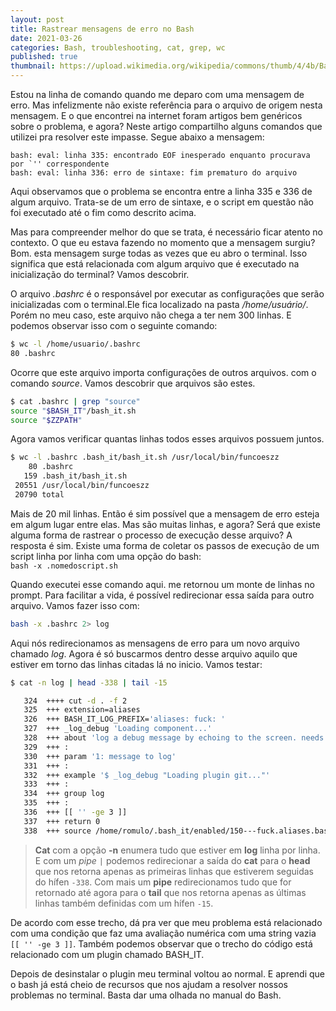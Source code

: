 ```yaml
---
layout: post
title: Rastrear mensagens de erro no Bash
date: 2021-03-26
categories: Bash, troubleshooting, cat, grep, wc
published: true
thumbnail: https://upload.wikimedia.org/wikipedia/commons/thumb/4/4b/Bash_Logo_Colored.svg/512px-Bash_Logo_Colored.svg.png
---
```


Estou na linha de comando quando me deparo com uma mensagem de erro. Mas infelizmente não existe referência para o arquivo de origem nesta mensagem. E o que encontrei na internet foram artigos bem genéricos sobre o problema, e agora? Neste artigo compartilho alguns comandos que utilizei pra resolver este impasse. Segue abaixo a mensagem:

``` 
bash: eval: linha 335: encontrado EOF inesperado enquanto procurava por `'' correspondente
bash: eval: linha 336: erro de sintaxe: fim prematuro do arquivo
```

Aqui observamos que o problema se encontra entre a linha 335 e 336 de algum arquivo. Trata-se de um erro de sintaxe, e o script em questão não foi executado até o fim como descrito acima.

Mas para compreender melhor do que se trata, é necessário ficar atento no contexto. O que eu estava fazendo no momento que a mensagem surgiu? Bom. esta mensagem surge todas as vezes que eu abro o terminal. Isso significa que está relacionada com algum arquivo que é executado na inicialização do terminal? Vamos descobrir.

O arquivo _.bashrc_ é o responsável por executar as configurações que serão inicializadas com o terminal.Ele fica localizado na pasta _/home/usuário/_. Porém no meu caso, este arquivo não chega a ter nem 300 linhas. E podemos observar isso com o seguinte comando:

```bash
$ wc -l /home/usuario/.bashrc
80 .bashrc
```

Ocorre que este arquivo importa configurações de outros arquivos. com o comando _source_. Vamos descobrir que arquivos são estes.

```bash
$ cat .bashrc | grep "source"
source "$BASH_IT"/bash_it.sh
source "$ZZPATH"
```

Agora vamos verificar quantas linhas todos esses arquivos possuem juntos.

```bash
$ wc -l .bashrc .bash_it/bash_it.sh /usr/local/bin/funcoeszz
    80 .bashrc
   159 .bash_it/bash_it.sh
 20551 /usr/local/bin/funcoeszz
 20790 total
```

Mais de 20 mil linhas. Então é sim possível que a mensagem de erro esteja em algum lugar entre elas. Mas são muitas linhas, e agora? Será que existe alguma forma de rastrear o processo de execução desse arquivo? A resposta é sim. Existe uma forma de coletar os passos de execução de um script linha por linha com uma opção do bash:  
```bash -x .nomedoscript.sh```

Quando executei esse comando aqui. me retornou um monte de linhas no prompt. Para facilitar a vida, é possível redirecionar essa saída para outro arquivo. Vamos fazer isso com:

```bash
bash -x .bashrc 2> log
```

Aqui nós redirecionamos as mensagens de erro para um novo arquivo chamado _log_. Agora é só buscarmos dentro desse arquivo aquilo que estiver em torno das linhas citadas lá no inicio. Vamos testar:

```bash
$ cat -n log | head -338 | tail -15 

   324	++++ cut -d . -f 2
   325	+++ extension=aliases
   326	+++ BASH_IT_LOG_PREFIX='aliases: fuck: '
   327	+++ _log_debug 'Loading component...'
   328	+++ about 'log a debug message by echoing to the screen. needs BASH_IT_LOG_LEVEL >= BASH_IT_LOG_LEVEL_ALL'
   329	+++ :
   330	+++ param '1: message to log'
   331	+++ :
   332	+++ example '$ _log_debug "Loading plugin git..."'
   333	+++ :
   334	+++ group log
   335	+++ :
   336	+++ [[ '' -ge 3 ]]
   337	+++ return 0
   338	+++ source /home/romulo/.bash_it/enabled/150---fuck.aliases.bash

```
> **Cat** com a opção **-n** enumera tudo que estiver em **log** linha por linha. E com um _pipe_ ``` | ``` podemos redirecionar a saída do **cat** para o **head** que nos retorna apenas as primeiras linhas que estiverem seguidas do hífen ```-338```. Com mais um **pipe** redirecionamos tudo que for retornado até agora para o **tail** que nos retorna apenas as últimas linhas também definidas com um hífen ```-15```.

De acordo com esse trecho, dá pra ver que meu problema está relacionado com uma condição que faz uma avaliação numérica com uma string vazia ```[[ '' -ge 3 ]]```. Também podemos observar que o trecho do código está relacionado com um plugin chamado BASH_IT. 

Depois de desinstalar o plugin meu terminal voltou ao normal. E aprendi que o bash já está cheio de recursos que nos ajudam a resolver nossos problemas no terminal. Basta dar uma olhada no manual do Bash. 
